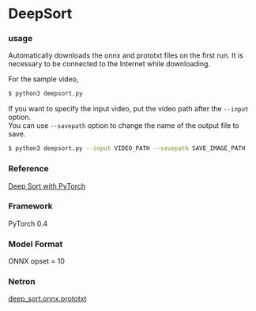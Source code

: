 # DeepSort

### usage
Automatically downloads the onnx and prototxt files on the first run.
It is necessary to be connected to the Internet while downloading.

For the sample video,
``` bash
$ python3 deepsort.py
```

If you want to specify the input video, put the video path after the `--input` option.  
You can use `--savepath` option to change the name of the output file to save.
```bash
$ python3 deepsort.py --input VIDEO_PATH --savepath SAVE_IMAGE_PATH
```

### Reference

[Deep Sort with PyTorch](https://github.com/ZQPei/deep_sort_pytorch)


### Framework
PyTorch 0.4


### Model Format
ONNX opset = 10


### Netron
[deep_sort.onnx.prototxt](https://lutzroeder.github.io/netron/?url=https://storage.googleapis.com/ailia-models/deep_sort/deep_sort.onnx.prototxt)
